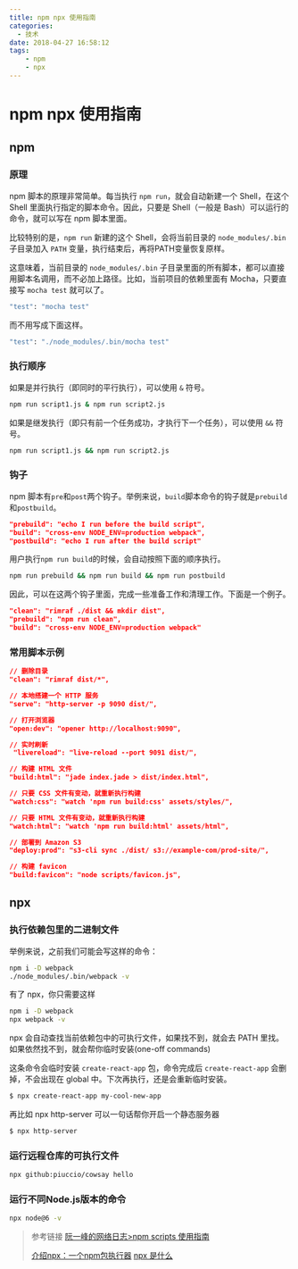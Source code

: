 ```yaml
---
title: npm npx 使用指南
categories:
  - 技术
date: 2018-04-27 16:58:12
tags:
	- npm
	- npx
---
```


# npm npx 使用指南

## npm

### 原理

npm 脚本的原理非常简单。每当执行 `npm run`，就会自动新建一个 Shell，在这个 Shell 里面执行指定的脚本命令。因此，只要是 Shell（一般是 Bash）可以运行的命令，就可以写在 npm 脚本里面。

比较特别的是，`npm run` 新建的这个 Shell，会将当前目录的 `node_modules/.bin` 子目录加入 `PATH` 变量，执行结束后，再将PATH变量恢复原样。

这意味着，当前目录的 `node_modules/.bin` 子目录里面的所有脚本，都可以直接用脚本名调用，而不必加上路径。比如，当前项目的依赖里面有 Mocha，只要直接写 `mocha test` 就可以了。

``` bash
"test": "mocha test"
```

而不用写成下面这样。


``` bash
"test": "./node_modules/.bin/mocha test"
```

### 执行顺序

如果是并行执行（即同时的平行执行），可以使用 `&` 符号。

``` bash
npm run script1.js & npm run script2.js
```

如果是继发执行（即只有前一个任务成功，才执行下一个任务），可以使用 `&&` 符号。

``` bash
npm run script1.js && npm run script2.js
```

### 钩子

npm 脚本有`pre`和`post`两个钩子。举例来说，`build`脚本命令的钩子就是`prebuild`和`postbuild`。

``` json
"prebuild": "echo I run before the build script",
"build": "cross-env NODE_ENV=production webpack",
"postbuild": "echo I run after the build script"
```

用户执行`npm run build`的时候，会自动按照下面的顺序执行。

``` bash
npm run prebuild && npm run build && npm run postbuild
```

因此，可以在这两个钩子里面，完成一些准备工作和清理工作。下面是一个例子。

``` json
"clean": "rimraf ./dist && mkdir dist",
"prebuild": "npm run clean",
"build": "cross-env NODE_ENV=production webpack"
```

### 常用脚本示例
``` json
// 删除目录
"clean": "rimraf dist/*",

// 本地搭建一个 HTTP 服务
"serve": "http-server -p 9090 dist/",

// 打开浏览器
"open:dev": "opener http://localhost:9090",

// 实时刷新
 "livereload": "live-reload --port 9091 dist/",

// 构建 HTML 文件
"build:html": "jade index.jade > dist/index.html",

// 只要 CSS 文件有变动，就重新执行构建
"watch:css": "watch 'npm run build:css' assets/styles/",

// 只要 HTML 文件有变动，就重新执行构建
"watch:html": "watch 'npm run build:html' assets/html",

// 部署到 Amazon S3
"deploy:prod": "s3-cli sync ./dist/ s3://example-com/prod-site/",

// 构建 favicon
"build:favicon": "node scripts/favicon.js",
```

## npx

### 执行依赖包里的二进制文件

举例来说，之前我们可能会写这样的命令：

``` bash
npm i -D webpack
./node_modules/.bin/webpack -v
```

有了 npx，你只需要这样

``` bash
npm i -D webpack
npx webpack -v
```

npx 会自动查找当前依赖包中的可执行文件，如果找不到，就会去 PATH 里找。如果依然找不到，就会帮你临时安装(one-off commands)

这条命令会临时安装 `create-react-app` 包，命令完成后 `create-react-app` 会删掉，不会出现在 global 中。下次再执行，还是会重新临时安装。

``` bash
$ npx create-react-app my-cool-new-app
```

再比如 npx http-server 可以一句话帮你开启一个静态服务器
``` bash
$ npx http-server
```




### 运行远程仓库的可执行文件

``` bash
npx github:piuccio/cowsay hello
```

### 运行不同Node.js版本的命令

``` bash
npx node@6 -v
```



> 参考链接
> [阮一峰的网络日志>npm scripts 使用指南](http://www.ruanyifeng.com/blog/2016/10/npm_scripts.html)
>
> [介绍npx：一个npm包执行器](https://blog.csdn.net/whh181/article/details/78363544)
> [npx 是什么](https://zhuanlan.zhihu.com/p/27840803)
